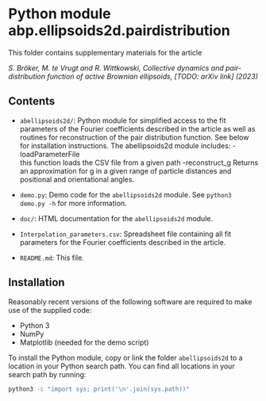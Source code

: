 Python module abp.ellipsoids2d.pairdistribution
=======================
This folder contains supplementary materials for the article

*S. Bröker, M. te Vrugt and R. Wittkowski, Collective dynamics and pair-distribution function
of active Brownian ellipsoids, [TODO: arXiv link] (2023)*

Contents
--------
* `abellipsoids2d/`: Python module for simplified access to the fit parameters of the
Fourier coefficients described in the article as well as routines for
reconstruction of the pair distribution function.
See below for installation instructions.
The abellipsoids2d module includes:
-loadParameterFile         
    this function loads the CSV file from a given path
-reconstruct_g
    Returns an approximation for g in a given range of particle distances and
    positional and orientational angles.
              
* `demo.py`: Demo code for the `abellipsoids2d` module. See `python3 demo.py -h` for more
information.
* `doc/`: HTML documentation for the `abellipsoids2d` module.
* `Interpolation_parameters.csv`: Spreadsheet file containing all fit parameters for the
Fourier coefficients described in the article.
* `README.md`: This file.

Installation
------------
Reasonably recent versions of the following software are required to make use of
the supplied code:
* Python 3
* NumPy
* Matplotlib (needed for the demo script)

To install the Python module, copy or link the folder `abellipsoids2d` to a location in
your Python search path. You can find all locations in your search path by
running:

```bash
python3 -c "import sys; print('\n'.join(sys.path))"
```
